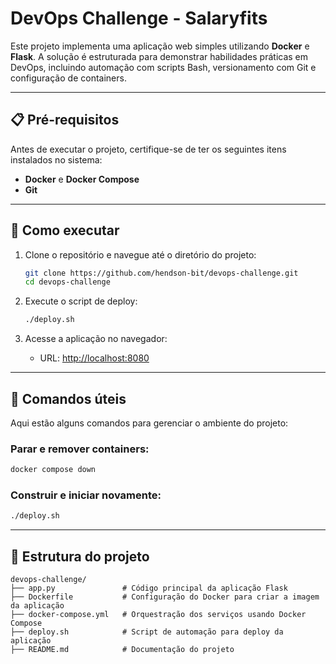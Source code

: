 # DevOps Challenge - Salaryfits

Este projeto implementa uma aplicação web simples utilizando **Docker** e **Flask**. A solução é estruturada para demonstrar habilidades práticas em DevOps, incluindo automação com scripts Bash, versionamento com Git e configuração de containers.

---

## 📋 Pré-requisitos

Antes de executar o projeto, certifique-se de ter os seguintes itens instalados no sistema:

- **Docker** e **Docker Compose**
- **Git**

---

## 🚀 Como executar

1. Clone o repositório e navegue até o diretório do projeto:
   ```bash
   git clone https://github.com/hendson-bit/devops-challenge.git
   cd devops-challenge
   ```

2. Execute o script de deploy:
   ```bash
   ./deploy.sh
   ```

3. Acesse a aplicação no navegador:
   - URL: [http://localhost:8080](http://localhost:8080)

---

## 🔧 Comandos úteis

Aqui estão alguns comandos para gerenciar o ambiente do projeto:

### Parar e remover containers:
```bash
docker compose down
```

### Construir e iniciar novamente:
```bash
./deploy.sh
```

---

## 📂 Estrutura do projeto

```plaintext
devops-challenge/
├── app.py               # Código principal da aplicação Flask
├── Dockerfile           # Configuração do Docker para criar a imagem da aplicação
├── docker-compose.yml   # Orquestração dos serviços usando Docker Compose
├── deploy.sh            # Script de automação para deploy da aplicação
├── README.md            # Documentação do projeto
```
